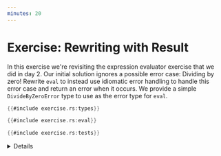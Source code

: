 ```yaml
---
minutes: 20
---
```


# Exercise: Rewriting with Result

In this exercise we're revisiting the expression evaluator exercise that we did
in day 2. Our initial solution ignores a possible error case: Dividing by zero!
Rewrite `eval` to instead use idiomatic error handling to handle this error case
and return an error when it occurs. We provide a simple `DivideByZeroError` type
to use as the error type for `eval`.

```rust
{{#include exercise.rs:types}}

{{#include exercise.rs:eval}}

{{#include exercise.rs:tests}}
```

<details>

- The starting code here isn't exactly the same as the previous exercise's
  solution: We've added in an explicit panic to show students where the error
  case is. Point this out if students get confused.

</details>
